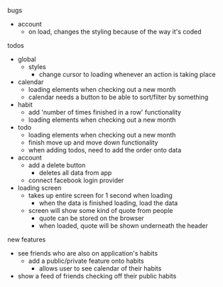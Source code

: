 bugs

- account
  - on load, changes the styling because of the way it's coded

todos

- global
  - styles
    - change cursor to loading whenever an action is taking place
- calendar
  - loading elements when checking out a new month
  - calendar needs a button to be able to sort/filter by something
- habit
  - add 'number of times finished in a row' functionality
  - loading elements when checking out a new month
- todo
  - loading elements when checking out a new month
  - finish move up and move down functionality
  - when adding todos, need to add the order onto data
- account
  - add a delete button
    - deletes all data from app
  - connect facebook login provider
- loading screen
  - takes up entire screen for 1 second when loading
    - when the data is finished loading, load the data
  - screen will show some kind of quote from people
    - quote can be stored on the browser
    - when loaded, quote will be shown underneath the header

new features

- see friends who are also on application's habits
  - add a public/private feature onto habits
    - allows user to see calendar of their habits
- show a feed of friends checking off their public habits

